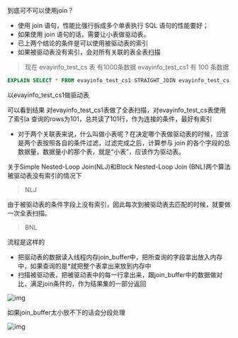 到底可不可以使用join？

- 使用 join 语句，性能比强行拆成多个单表执行 SQL 语句的性能要好；
- 如果使用 join 语句的话，需要让小表做驱动表。
- 已上两个结论的条件是可以使用被驱动表的索引
- 如果被驱动表没有索引，会对所有关联的表全表扫描

> 现在 evayinfo_test_cs 表 有1000条数据 evayinfo_test_cs1 有 100 条数据

~~~SQL
EXPLAIN SELECT * FROM evayinfo_test_cs1 STRAIGHT_JOIN evayinfo_test_cs ON ( evayinfo_test_cs.a = evayinfo_test_cs1.a );
~~~

以evayinfo_test_cs1做驱动表

可以看到结果 对evayinfo_test_cs1表做了全表扫描，对evayinfo_test_cs表使用了索引a 查询的rows为101，总共读了101行，作为连接的条件，最好有索引



- 对于两个关联表来说，什么叫做小表呢？在决定哪个表做驱动表的时候，应该是两个表按照各自的条件过滤，过滤完成之后，计算参与 join 的各个字段的总数据量，数据量小的那个表，就是“小表”，应该作为驱动表。



关于Simple Nested-Loop Join(NLJ)和Block Nested-Loop Join (BNL)两个算法 被驱动表没有索引的情况下

> NLJ

由于被驱动表的条件字段上没有索引，因此每次到被驱动表去匹配的时候，就要做一次全表扫描。

> BNL

流程是这样的

- 把驱动表的数据读入线程内存join_buffer中，把所查询的字段拿出放入内存中，如果查询的是*就把整个表拿出来放到内存中
- 扫描被驱动表，把被驱动表中的每一行拿出来，跟join_buffer中的数据做对比，满足join条件的，作为结果集的一部分返回

![img](https://static001.geekbang.org/resource/image/15/73/15ae4f17c46bf71e8349a8f2ef70d573.jpg)

如果join_buffer太小放不下的话会分段处理



![img](https://static001.geekbang.org/resource/image/69/c4/695adf810fcdb07e393467bcfd2f6ac4.jpg)